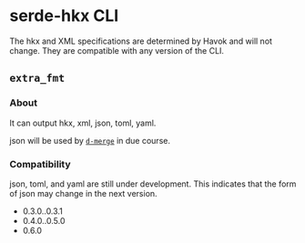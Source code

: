 # serde-hkx CLI

The hkx and XML specifications are determined by Havok and will not change. They
are compatible with any version of the CLI.

## `extra_fmt`

### About

It can output hkx, xml, json, toml, yaml.

json will be used by [`d-merge`](https://github.com/SARDONYX-sard/d-merge) in
due course.

### Compatibility

json, toml, and yaml are still under development. This indicates that the form
of json may change in the next version.

- 0.3.0..0.3.1
- 0.4.0..0.5.0
- 0.6.0
